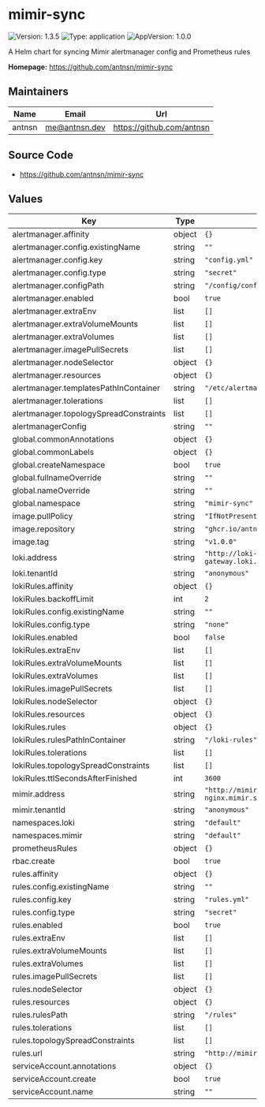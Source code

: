 # mimir-sync

![Version: 1.3.5](https://img.shields.io/badge/Version-1.3.5-informational?style=flat-square) ![Type: application](https://img.shields.io/badge/Type-application-informational?style=flat-square) ![AppVersion: 1.0.0](https://img.shields.io/badge/AppVersion-1.0.0-informational?style=flat-square)

A Helm chart for syncing Mimir alertmanager config and Prometheus rules

**Homepage:** <https://github.com/antnsn/mimir-sync>

## Maintainers

| Name | Email | Url |
| ---- | ------ | --- |
| antnsn | <me@antnsn.dev> | <https://github.com/antnsn> |

## Source Code

* <https://github.com/antnsn/mimir-sync>

## Values

| Key | Type | Default | Description |
|-----|------|---------|-------------|
| alertmanager.affinity | object | `{}` |  |
| alertmanager.config.existingName | string | `""` |  |
| alertmanager.config.key | string | `"config.yml"` |  |
| alertmanager.config.type | string | `"secret"` |  |
| alertmanager.configPath | string | `"/config/config.yml"` |  |
| alertmanager.enabled | bool | `true` |  |
| alertmanager.extraEnv | list | `[]` |  |
| alertmanager.extraVolumeMounts | list | `[]` |  |
| alertmanager.extraVolumes | list | `[]` |  |
| alertmanager.imagePullSecrets | list | `[]` |  |
| alertmanager.nodeSelector | object | `{}` |  |
| alertmanager.resources | object | `{}` |  |
| alertmanager.templatesPathInContainer | string | `"/etc/alertmanager/templates"` |  |
| alertmanager.tolerations | list | `[]` |  |
| alertmanager.topologySpreadConstraints | list | `[]` |  |
| alertmanagerConfig | string | `""` |  |
| global.commonAnnotations | object | `{}` |  |
| global.commonLabels | object | `{}` |  |
| global.createNamespace | bool | `true` |  |
| global.fullnameOverride | string | `""` |  |
| global.nameOverride | string | `""` |  |
| global.namespace | string | `"mimir-sync"` |  |
| image.pullPolicy | string | `"IfNotPresent"` |  |
| image.repository | string | `"ghcr.io/antnsn/mal-sync"` |  |
| image.tag | string | `"v1.0.0"` |  |
| loki.address | string | `"http://loki-distributed-gateway.loki.svc.cluster.local"` |  |
| loki.tenantId | string | `"anonymous"` |  |
| lokiRules.affinity | object | `{}` |  |
| lokiRules.backoffLimit | int | `2` |  |
| lokiRules.config.existingName | string | `""` |  |
| lokiRules.config.type | string | `"none"` |  |
| lokiRules.enabled | bool | `false` |  |
| lokiRules.extraEnv | list | `[]` |  |
| lokiRules.extraVolumeMounts | list | `[]` |  |
| lokiRules.extraVolumes | list | `[]` |  |
| lokiRules.imagePullSecrets | list | `[]` |  |
| lokiRules.nodeSelector | object | `{}` |  |
| lokiRules.resources | object | `{}` |  |
| lokiRules.rules | object | `{}` |  |
| lokiRules.rulesPathInContainer | string | `"/loki-rules"` |  |
| lokiRules.tolerations | list | `[]` |  |
| lokiRules.topologySpreadConstraints | list | `[]` |  |
| lokiRules.ttlSecondsAfterFinished | int | `3600` |  |
| mimir.address | string | `"http://mimir-distributed-nginx.mimir.svc.cluster.local:80"` |  |
| mimir.tenantId | string | `"anonymous"` |  |
| namespaces.loki | string | `"default"` |  |
| namespaces.mimir | string | `"default"` |  |
| prometheusRules | object | `{}` |  |
| rbac.create | bool | `true` |  |
| rules.affinity | object | `{}` |  |
| rules.config.existingName | string | `""` |  |
| rules.config.key | string | `"rules.yml"` |  |
| rules.config.type | string | `"secret"` |  |
| rules.enabled | bool | `true` |  |
| rules.extraEnv | list | `[]` |  |
| rules.extraVolumeMounts | list | `[]` |  |
| rules.extraVolumes | list | `[]` |  |
| rules.imagePullSecrets | list | `[]` |  |
| rules.nodeSelector | object | `{}` |  |
| rules.resources | object | `{}` |  |
| rules.rulesPath | string | `"/rules"` |  |
| rules.tolerations | list | `[]` |  |
| rules.topologySpreadConstraints | list | `[]` |  |
| rules.url | string | `"http://mimir-ruler:8080"` |  |
| serviceAccount.annotations | object | `{}` |  |
| serviceAccount.create | bool | `true` |  |
| serviceAccount.name | string | `""` |  |

